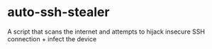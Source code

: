 # auto-ssh-stealer
A script that scans the internet and attempts to hijack insecure SSH connection + infect the device
